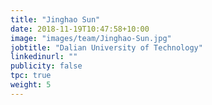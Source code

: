 ```yaml
---
title: "Jinghao Sun"
date: 2018-11-19T10:47:58+10:00
image: "images/team/Jinghao-Sun.jpg"
jobtitle: "Dalian University of Technology"
linkedinurl: ""
publicity: false
tpc: true
weight: 5
---
```

